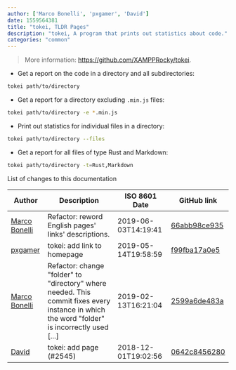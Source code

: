 ```yaml
---
author: ['Marco Bonelli', 'pxgamer', 'David']
date: 1559564381
title: "tokei, TLDR Pages"
description: "tokei, A program that prints out statistics about code."
categories: "common"
---
```

> More information: <https://github.com/XAMPPRocky/tokei>.

- Get a report on the code in a directory and all subdirectories:

```bash
tokei path/to/directory
```

- Get a report for a directory excluding `.min.js` files:

```bash
tokei path/to/directory -e *.min.js
```

- Print out statistics for individual files in a directory:

```bash
tokei path/to/directory --files
```

- Get a report for all files of type Rust and Markdown:

```bash
tokei path/to/directory -t=Rust,Markdown
```
List of changes to this documentation


Author | Description | ISO 8601 Date | GitHub link
------|-----|-----|-----
[Marco Bonelli](mailto:marco@mebeim.net) | Refactor: reword English pages' links' descriptions. | 2019-06-03T14:19:41 | [66abb98ce935](https://github.com/tldr-pages/tldr/commit/66abb98ce935c0f4516bf30c4d6da72180d5a3ab)
[pxgamer](mailto:owzie123@gmail.com) | tokei: add link to homepage | 2019-05-14T19:58:59 | [f99fba17a0e5](https://github.com/tldr-pages/tldr/commit/f99fba17a0e59d5355cb5889c6b198301b1a5e29)
[Marco Bonelli](mailto:mb5.marcob@gmail.com) | Refactor: change "folder" to "directory" where needed. This commit fixes every instance in which the word "folder" is incorrectly used [...] | 2019-02-13T16:21:04 | [2599a6de483a](https://github.com/tldr-pages/tldr/commit/2599a6de483a70601ab17b29e0f18a5a8bdcaa12)
[David](mailto:david.bialik@gmail.com) | tokei: add page (#2545) | 2018-12-01T19:02:56 | [0642c8456280](https://github.com/tldr-pages/tldr/commit/0642c845628073c601f98148a15f8e2ed6baf8a1)

